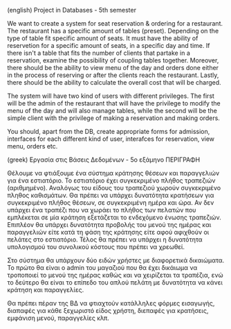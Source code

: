 (english)
Project in Databases - 5th semester

We want to create a system for seat reservation & ordering for a restaurant. The restaurant has a specific amount of tables (preset). Depending on the type of table fit specific amount of seats. It must have the ability of reservetion for a specific amount of seats, in a specific day and time. If there isn't a table that fits the number of clients that partake in a reservation, examine the possibility of coupling tables together. Moreover, there should be the ability to view menu of the day and orders done either in the process of reserving or after the clients reach the restaurant. Lastly, there should be the ability to calculate the overall cost that will be charged.

The system will have two kind of users with different privileges. The first will be the admin of the restaurant that will have the privilege to modify the menu of the day and will also manage tables, while the second will be the simple client with the privilege of making a reservation and making orders.

You should, apart from the DB, create appropriate forms for admission, interfaces for each different kind of user, interafces for reservation, view menu, orders etc.

(greek)
Εργασία στις Βάσεις Δεδομένων - 5ο εξάμηνο
ΠΕΡΙΓΡΑΦΗ

Θέλουμε να φτιάξουμε ένα σύστημα κράτησης θέσεων και παραγγελιών για ένα εστιατόριο. Το εστιατόριο έχει συγκεκριμένο πλήθος τραπεζιών (αριθμημένο). Αναλόγως του είδους του τραπεζιού χωρούν συγκεκριμένο πληθος καθισμάτων. Θα πρέπει να υπάρχει δυνατότητα κρατήσεων για συγκεκριμένο πλήθος θέσεων, σε συγκεκριμένη ημέρα και ώρα. Αν δεν υπάρχει ένα τραπέζι που να χωράει το πλήθος των πελατών που εμπλέκεται σε μία κράτηση εξετάζεται το ενδεχόμενο ένωσης τραπεζιών. Επιπλέον θα υπάρχει δυνατότητα προβολής του μενού της ημέρας και παραγγελιών είτε κατά τη φάση της κράτησης είτε αφού αφιχθούν οι πελάτες στο εστιατόριο. Τέλος θα πρέπει να υπάρχει η δυνατότητα υπολογισμού του συνολικού κόστους που πρέπει να χρεωθεί.

Στο σύστημα θα υπάρχουν δύο ειδών χρήστες με διαφορετικά δικαιώματα. Το πρώτο θα είναι ο admin του μαγαζιού που θα έχει δικάιωμα να τροποποιεί το μενού της ημέρας καθώς και να χειρίζεται τα τραπέζια, ενώ το δεύτερο θα είναι το επίπεδο του απλού πελάτη με δυνατότητα να κάνει κράτηση και παραγγελίες.

Θα πρέπει πέραν της ΒΔ να φτιαχτούν κατάλληλες φόρμες εισαγωγής, διαπαφές για κάθε ξεχωριστό είδος χρήστη, διεπαφές για κρατήσεις, εμφάνιση μενού, παραγγελίες κλπ.
